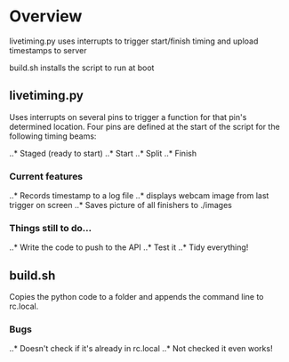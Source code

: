 # Overview
livetiming.py uses interrupts to trigger start/finish timing and upload timestamps to server

build.sh installs the script to run at boot

## livetiming.py
Uses interrupts on several pins to trigger a function for that pin's determined location.  Four pins are defined at the start of the script for the following timing beams:

..* Staged (ready to start)
..* Start
..* Split
..* Finish

### Current features
..* Records timestamp to a log file
..* displays webcam image from last trigger on screen
..* Saves picture of all finishers to ./images

### Things still to do...
..* Write the code to push to the API
..* Test it
..* Tidy everything!

## build.sh
Copies the python code to a folder and appends the command line to rc.local.

### Bugs
..* Doesn't check if it's already in rc.local
..* Not checked it even works!

